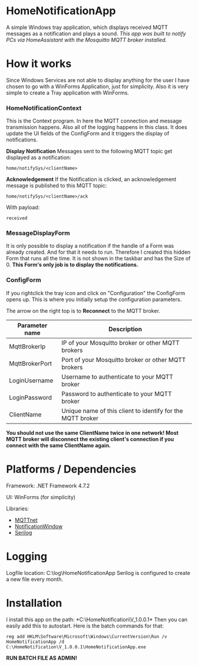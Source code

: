 # HomeNotificationApp
A simple Windows tray application, which displays received MQTT messages as a notification and plays a sound.
*This app was built to notify PCs via HomeAssistant with the Mosquitto MQTT broker installed.*

# How it works
Since Windows Services are not able to display anything for the user I have chosen to go with a WinForms Application, just for simplicity. Also it is very simple to create a Tray application with WinForms.

### HomeNotificationContext
This is the Context program. In here the MQTT connection and message transmission happens.
Also all of the logging happens in this class.
It does update the UI fields of the ConfigForm and it triggers the display of notifications.

**Display Notification**
Messages sent to the following MQTT topic get displayed as a notification:

    home/notifySys/<clientName>

**Acknowledgement**
If the Notification is clicked, an acknowledgement message is published to this MQTT topic:

    home/notifySys/<clientName>/ack
With payload: 

    received

### MessageDisplayForm
It is only possible to display a notification if the handle of a Form was already created. And for that it needs to run.
Therefore I created this hidden Form that runs all the time. It is not shown in the taskbar and has the Size of 0. 
**This Form's only job is to display the notifications.**

### ConfigForm
If you rightclick the tray icon and click on "Configuration" the ConfigForm opens up. This is where you initially setup the configuration parameters.

The arrow on the right top is to **Reconnect** to the MQTT broker.

| Parameter name | Description |
|--|--|
| MqttBrokerIp | IP of your Mosquitto broker or other MQTT brokers |
| MqttBrokerPort| Port of your Mosquitto broker or other MQTT brokers |
| LoginUsername| Username to authenticate to your MQTT broker |
| LoginPassword| Password to authenticate to your MQTT broker |
| ClientName | Unique name of this client to identify for the MQTT broker |

**You should not use the same ClientName twice in one network! Most MQTT broker will disconnect the existing client's connection if you connect with the same ClientName again.**


# Platforms / Dependencies
Framework: .NET Framework 4.7.2

UI: WinForms (for simplicity)

Libraries:
- [MQTTnet](https://github.com/chkr1011/MQTTnet)
- [NotificationWindow](https://github.com/Tulpep/Notification-Popup-Window)
- [Serilog](https://github.com/serilog)

# Logging
Logfile location: C:\log\HomeNotificationApp
Serilog is configured to create a new file every month.

# Installation
I install this app on the path: *C:\HomeNotification\V_1.0.0.1\*
Then you can easily add this to autostart. Here is the batch commands for that:

    reg add HKLM\Software\Microsoft\Windows\CurrentVersion\Run /v HomeNotificationApp /d C:\HomeNotification\V_1.0.0.1\HomeNotificationApp.exe
**RUN BATCH FILE AS ADMIN!**
